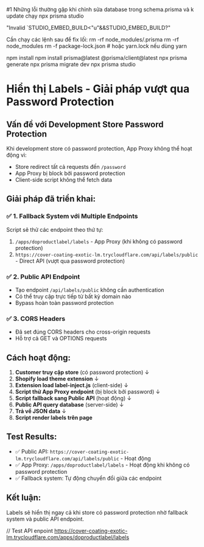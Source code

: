 #1 Những lỗi thường gặp khi chỉnh sửa database trong schema.prisma và k update chạy npx prisma studio

"Invalid `STUDIO_EMBED_BUILD<"u"&&STUDIO_EMBED_BUILD?"

Cần chạy các lệnh sau để fix lối:
rm -rf node_modules/.prisma
rm -rf node_modules
rm -f package-lock.json # hoặc yarn.lock nếu dùng yarn

npm install
npm install prisma@latest @prisma/client@latest
npx prisma generate
npx prisma migrate dev
npx prisma studio

# Hiển thị Labels - Giải pháp vượt qua Password Protection

## Vấn đề với Development Store Password Protection

Khi development store có password protection, App Proxy không thể hoạt động vì:

- Store redirect tất cả requests đến `/password`
- App Proxy bị block bởi password protection
- Client-side script không thể fetch data

## Giải pháp đã triển khai:

### ✅ 1. Fallback System với Multiple Endpoints

Script sẽ thử các endpoint theo thứ tự:

1. `/apps/doproductlabel/labels` - App Proxy (khi không có password protection)
2. `https://cover-coating-exotic-lm.trycloudflare.com/api/labels/public` - Direct API (vượt qua password protection)

### ✅ 2. Public API Endpoint

- Tạo endpoint `/api/labels/public` không cần authentication
- Có thể truy cập trực tiếp từ bất kỳ domain nào
- Bypass hoàn toàn password protection

### ✅ 3. CORS Headers

- Đã set đúng CORS headers cho cross-origin requests
- Hỗ trợ cả GET và OPTIONS requests

## Cách hoạt động:

1. **Customer truy cập store** (có password protection)
   ↓
2. **Shopify load theme extension**
   ↓
3. **Extension load label-inject.js** (client-side)
   ↓
4. **Script thử App Proxy endpoint** (bị block bởi password)
   ↓
5. **Script fallback sang Public API** (hoạt động)
   ↓
6. **Public API query database** (server-side)
   ↓
7. **Trả về JSON data**
   ↓
8. **Script render labels trên page**

## Test Results:

- ✅ Public API: `https://cover-coating-exotic-lm.trycloudflare.com/api/labels/public` - Hoạt động
- ✅ App Proxy: `/apps/doproductlabel/labels` - Hoạt động khi không có password protection
- ✅ Fallback system: Tự động chuyển đổi giữa các endpoint

## Kết luận:

Labels sẽ hiển thị ngay cả khi store có password protection nhờ fallback system và public API endpoint.

// Test API enpoint
https://cover-coating-exotic-lm.trycloudflare.com/apps/doproductlabel/labels
